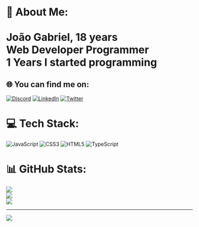 # 🐺 About Me:<br><br>João Gabriel, 18 years<br>Web Developer Programmer<br>1 Years I started programming


## 🌐 You can find me on:
[![Discord](https://img.shields.io/badge/Discord-%237289DA.svg?logo=discord&logoColor=white)](https://discord.gg/https://discord.gg/W8S5j5tH) [![LinkedIn](https://img.shields.io/badge/LinkedIn-%230077B5.svg?logo=linkedin&logoColor=white)](https://linkedin.com/in/https://linkedin.com/in/www.linkedin.com/in/juuanzitos) [![Twitter](https://img.shields.io/badge/Twitter-%231DA1F2.svg?logo=Twitter&logoColor=white)](https://twitter.com/https://twitter.com/https://twitter.com/Juuanzitos) 

# 💻 Tech Stack:
![JavaScript](https://img.shields.io/badge/javascript-%23323330.svg?style=for-the-badge&logo=javascript&logoColor=%23F7DF1E) ![CSS3](https://img.shields.io/badge/css3-%231572B6.svg?style=for-the-badge&logo=css3&logoColor=white) ![HTML5](https://img.shields.io/badge/html5-%23E34F26.svg?style=for-the-badge&logo=html5&logoColor=white) ![TypeScript](https://img.shields.io/badge/typescript-%23007ACC.svg?style=for-the-badge&logo=typescript&logoColor=white)
# 📊 GitHub Stats:
![](https://github-readme-stats.vercel.app/api?username=Juuanzitoos&theme=graywhite&hide_border=false&include_all_commits=false&count_private=false)<br/>
![](https://github-readme-streak-stats.herokuapp.com/?user=Juuanzitoos&theme=graywhite&hide_border=false)<br/>
![](https://github-readme-stats.vercel.app/api/top-langs/?username=Juuanzitoos&theme=graywhite&hide_border=false&include_all_commits=false&count_private=false&layout=compact)

---
[![](https://visitcount.itsvg.in/api?id=Juuanzitoos&icon=0&color=6)](https://visitcount.itsvg.in)

